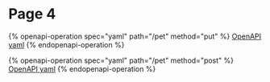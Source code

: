 # Page 4

{% openapi-operation spec="yaml" path="/pet" method="put" %}
[OpenAPI yaml](https://gitbook-x-prod-openapi.4401d86825a13bf607936cc3a9f3897a.r2.cloudflarestorage.com/raw/cb28b70dbd7646753d7420de2972c59a589d63c951291c8292edf7e2ee2841ed.txt?X-Amz-Algorithm=AWS4-HMAC-SHA256&X-Amz-Content-Sha256=UNSIGNED-PAYLOAD&X-Amz-Credential=dce48141f43c0191a2ad043a6888781c%2F20250702%2Fauto%2Fs3%2Faws4_request&X-Amz-Date=20250702T120011Z&X-Amz-Expires=172800&X-Amz-Signature=5248fd8f10ad13426da6015b95d555a24eb9826cffdcfa446abc5deee19b0243&X-Amz-SignedHeaders=host&x-amz-checksum-mode=ENABLED&x-id=GetObject)
{% endopenapi-operation %}

{% openapi-operation spec="yaml" path="/pet" method="post" %}
[OpenAPI yaml](https://gitbook-x-prod-openapi.4401d86825a13bf607936cc3a9f3897a.r2.cloudflarestorage.com/raw/cb28b70dbd7646753d7420de2972c59a589d63c951291c8292edf7e2ee2841ed.txt?X-Amz-Algorithm=AWS4-HMAC-SHA256&X-Amz-Content-Sha256=UNSIGNED-PAYLOAD&X-Amz-Credential=dce48141f43c0191a2ad043a6888781c%2F20250702%2Fauto%2Fs3%2Faws4_request&X-Amz-Date=20250702T120011Z&X-Amz-Expires=172800&X-Amz-Signature=5248fd8f10ad13426da6015b95d555a24eb9826cffdcfa446abc5deee19b0243&X-Amz-SignedHeaders=host&x-amz-checksum-mode=ENABLED&x-id=GetObject)
{% endopenapi-operation %}
